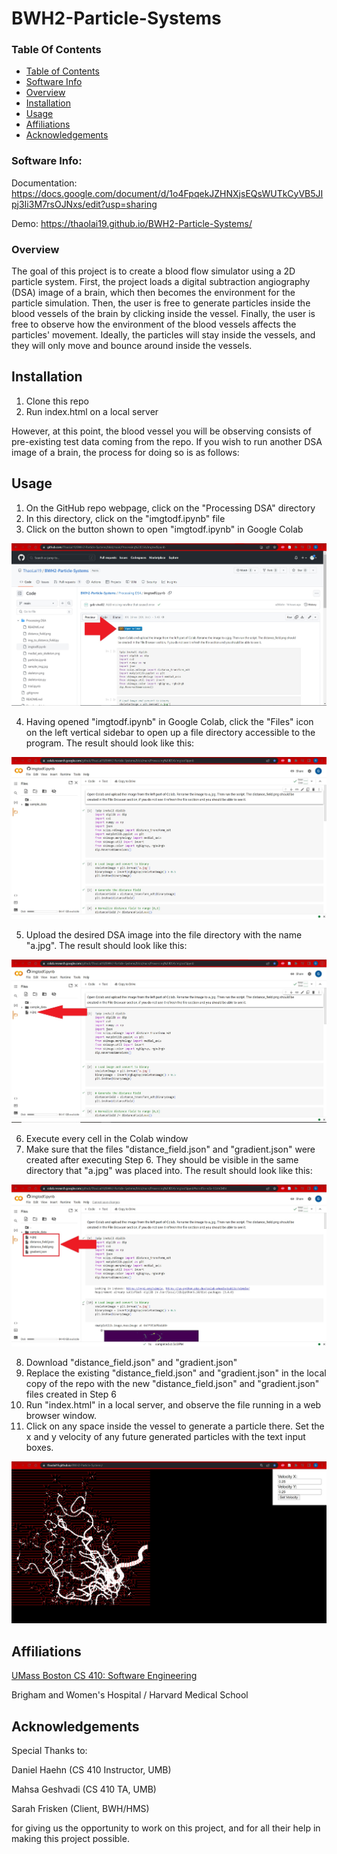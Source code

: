 # BWH2-Particle-Systems

### Table Of Contents

- [Table of Contents](#table-of-contents)
- [Software Info](#software-info)
- [Overview](#overview)
- [Installation](#installation)
- [Usage](#usage)
- [Affiliations](#affiliations)
- [Acknowledgements](#acknowledgements)

### Software Info:

Documentation: https://docs.google.com/document/d/1o4FpqekJZHNXjsEQsWUTkCyVB5JIpj3Ii3M7rsOJNxs/edit?usp=sharing

Demo: https://thaolai19.github.io/BWH2-Particle-Systems/

### Overview

The goal of this project is to create a blood flow simulator using a 2D particle system. First, the project loads a digital subtraction angiography (DSA) image of a brain, which then becomes the environment for the particle simulation. Then, the user is free to generate particles inside the blood vessels of the brain by clicking inside the vessel. Finally, the user is free to observe how the environment of the blood vessels affects the particles' movement. Ideally, the particles will stay inside the vessels, and they will only move and bounce around inside the vessels.

## Installation

1. Clone this repo
2. Run index.html on a local server

However, at this point, the blood vessel you will be observing consists of pre-existing test data coming from the repo. If you wish to run another DSA image of a brain, the process for doing so is as follows: 

## Usage

1. On the GitHub repo webpage, click on the "Processing DSA" directory
2. In this directory, click on the "imgtodf.ipynb" file
3. Click on the button shown to open "imgtodf.ipynb" in Google Colab

![Figure 1](readme-imgs/Open_imgtodf_in_colab.jpg)

4. Having opened "imgtodf.ipynb" in Google Colab, click the "Files" icon on the left vertical sidebar to open up a file directory accessible to the program. The result should look like this:

![Figure 2](readme-imgs/Open_colab_file_dir.jpg)

5. Upload the desired DSA image into the file directory with the name "a.jpg". The result should look like this:

![Figure 3](readme-imgs/Upload_img_to_colab.jpg)

6. Execute every cell in the Colab window
7. Make sure that the files "distance_field.json" and "gradient.json" were created after executing Step 6. They should be visible in the same directory that "a.jpg" was placed into. The result should look like this:

![Figure 4](readme-imgs/Check_desired_jsons.jpg)

8. Download "distance_field.json" and "gradient.json"
9. Replace the existing "distance_field.json" and "gradient.json" in the local copy of the repo with the new "distance_field.json" and "gradient.json" files created in Step 6
10. Run "index.html" in a local server, and observe the file running in a web browser window.
11. Click on any space inside the vessel to generate a particle there. Set the x and y velocity of any future generated particles with the text input boxes.

![Figure 5](readme-imgs/Example_screenshot.jpg)

## Affiliations

[UMass Boston CS 410: Software Engineering](https://cs410.net/)

Brigham and Women's Hospital / Harvard Medical School

## Acknowledgements

Special Thanks to:

Daniel Haehn (CS 410 Instructor, UMB)

Mahsa Geshvadi (CS 410 TA, UMB)

Sarah Frisken (Client, BWH/HMS)


for giving us the opportunity to work on this project, and for all their help in making this project possible.



